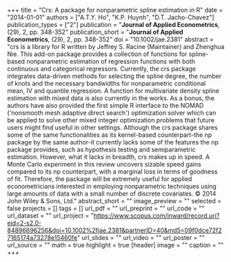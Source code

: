 +++
title = "Crs: A package for nonparametric spline estimation in R"
date = "2014-01-01"
authors = ["A.T.Y. Ho", "K.P. Huynh", "D.T. Jacho-Chavez"]
publication_types = ["2"]
publication = "**Journal of Applied Econometrics**, (29), 2, pp. 348-352"
publication_short = "**Journal of Applied Econometrics**, (29), 2, pp. 348-352"
doi = "10.1002/jae.2381"
abstract = "crs is a library for R written by Jeffrey S. Racine (Maintainer) and Zhenghua Nie. This add-on package provides a collection of functions for spline-based nonparametric estimation of regression functions with both continuous and categorical regressors. Currently, the crs package integrates data-driven methods for selecting the spline degree, the number of knots and the necessary bandwidths for nonparametric conditional mean, IV and quantile regression. A function for multivariate density spline estimation with mixed data is also currently in the works. As a bonus, the authors have also provided the first simple R interface to the NOMAD ('nonsmooth mesh adaptive direct search') optimization solver which can be applied to solve other mixed integer optimization problems that future users might find useful in other settings. Although the crs package shares some of the same functionalities as its kernel-based counterpart-the np package by the same author-it currently lacks some of the features the np package provides, such as hypothesis testing and semiparametric estimation. However, what it lacks in breadth, crs makes up in speed. A Monte Carlo experiment in this review uncovers sizable speed gains compared to its np counterpart, with a marginal loss in terms of goodness of fit. Therefore, the package will be extremely useful for applied econometricians interested in employing nonparametric techniques using large amounts of data with a small number of discrete covariates. © 2014 John Wiley & Sons, Ltd."
abstract_short = ""
image_preview = ""
selected = false
projects = []
tags = []
url_pdf = ""
url_preprint = ""
url_code = ""
url_dataset = ""
url_project = "https://www.scopus.com/inward/record.uri?eid=2-s2.0-84896696256&doi=10.1002%2fjae.2381&partnerID=40&md5=09f0dce72f27165174a73278e15460fe"
url_slides = ""
url_video = ""
url_poster = ""
url_source = ""
math = true
highlight = true
[header]
image = ""
caption = ""
+++

